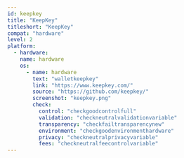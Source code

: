 ```yaml
---
id: keepkey
title: "KeepKey"
titleshort: "KeepKey"
compat: "hardware"
level: 2
platform:
  - hardware:
    name: hardware
    os:
      - name: hardware
        text: "walletkeepkey"
        link: "https://www.keepkey.com/"
        source: "https://github.com/keepkey/"
        screenshot: "keepkey.png"
        check:
          control: "checkgoodcontrolfull"
          validation: "checkneutralvalidationvariable"
          transparency: "checkfailtransparencynew"
          environment: "checkgoodenvironmenthardware"
          privacy: "checkneutralprivacyvariable"
          fees: "checkneutralfeecontrolvariable"
---
```

